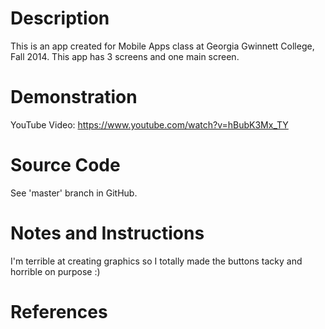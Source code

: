 # Description
This is an app created for Mobile Apps class at Georgia Gwinnett College, Fall 2014. This app has 3 screens and one main screen. 

# Demonstration
YouTube Video: https://www.youtube.com/watch?v=hBubK3Mx_TY

# Source Code
See 'master' branch in GitHub.

# Notes and Instructions
I'm terrible at creating graphics so I totally made the buttons tacky and horrible on purpose :)

# References
